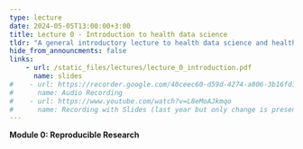 ```yaml
---
type: lecture
date: 2024-05-05T13:00:00+3:00
title: Lecture 0 - Introduction to health data science
tldr: "A general introductory lecture to health data science and health data science tools."
hide_from_announcments: false
links: 
    - url: /static_files/lectures/lecture_0_introduction.pdf
      name: slides 
#    - url: https://recorder.google.com/40ceec60-d59d-4274-a806-3b16fd11cdd4
#      name: Audio Recording 
#    - url: https://www.youtube.com/watch?v=L8eMoAJkmqo
#      name: Recording with Slides (last year but only change is presentation vs written proposal weighting)
---
```


<strong>Module 0: Reproducible Research</strong>
